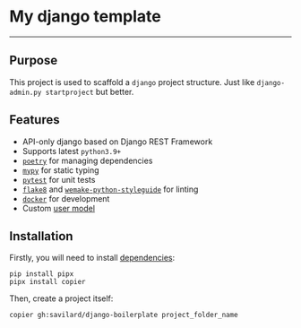 # My django template

---

## Purpose

This project is used to scaffold a `django` project structure.
Just like `django-admin.py startproject` but better.


## Features

* API-only django based on Django REST Framework
* Supports latest `python3.9+`
* [`poetry`](https://github.com/python-poetry/poetry) for managing dependencies
* [`mypy`](https://mypy.readthedocs.io) for static typing
* [`pytest`](https://pytest.org/) for unit tests
* [`flake8`](http://flake8.pycqa.org/en/latest/) and [`wemake-python-styleguide`](https://wemake-python-styleguide.readthedocs.io/en/latest/) for linting
* [`docker`](https://www.docker.com/) for development
* Custom [user model](https://docs.djangoproject.com/en/3.0/topics/auth/customizing/#specifying-a-custom-user-model)


## Installation

Firstly, you will need to install [dependencies](https://copier.readthedocs.io/en/stable/#installation):
```shell
pip install pipx
pipx install copier
```

Then, create a project itself:
```shell
copier gh:savilard/django-boilerplate project_folder_name
```
